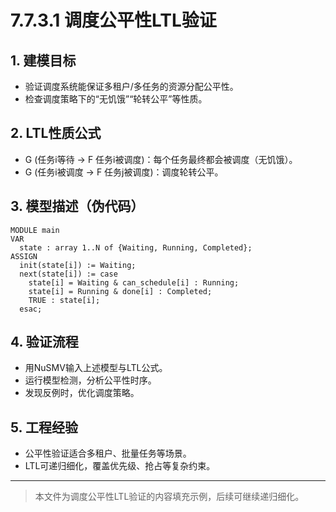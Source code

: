 # 7.7.3.1 调度公平性LTL验证

## 1. 建模目标

- 验证调度系统能保证多租户/多任务的资源分配公平性。
- 检查调度策略下的“无饥饿”“轮转公平”等性质。

## 2. LTL性质公式

- G (任务i等待 -> F 任务i被调度)：每个任务最终都会被调度（无饥饿）。
- G (任务i被调度 -> F 任务j被调度)：调度轮转公平。

## 3. 模型描述（伪代码）

```smv
MODULE main
VAR
  state : array 1..N of {Waiting, Running, Completed};
ASSIGN
  init(state[i]) := Waiting;
  next(state[i]) := case
    state[i] = Waiting & can_schedule[i] : Running;
    state[i] = Running & done[i] : Completed;
    TRUE : state[i];
  esac;
```

## 4. 验证流程

- 用NuSMV输入上述模型与LTL公式。
- 运行模型检测，分析公平性时序。
- 发现反例时，优化调度策略。

## 5. 工程经验

- 公平性验证适合多租户、批量任务等场景。
- LTL可递归细化，覆盖优先级、抢占等复杂约束。

---
> 本文件为调度公平性LTL验证的内容填充示例，后续可继续递归细化。
